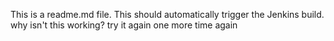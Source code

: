 This is a readme.md file.
This should automatically trigger the Jenkins build.
why isn't this working?
try it again
one more time
again
